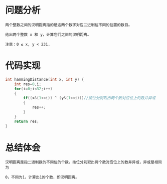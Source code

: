 # 问题分析 #

    两个整数之间的汉明距离指的是这两个数字对应二进制位不同的位置的数目。

    给出两个整数 x 和 y，计算它们之间的汉明距离。

    注意：0 ≤ x, y < 231.


# 代码实现 #
```C
int hammingDistance(int x, int y) {
    int res=0,i;
    for(i=0;i<32;i++)
    {
        if((x&(1<<i)) ^ (y&(1<<i)))//按位分别取出两个数对应位上的数并异或
        {
            res++;
        }
    }
    return res;
}
```
# 总结体会 #
    汉明距离是指二进制数的不同位的个数。按位分别取出两个数对应位上的数并异或，异或是相同为

    0，不同为1，计算出1的个数，即汉明距离。